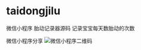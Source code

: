 # taidongjilu
微信小程序 胎动记录器源码 记录宝宝每天数胎动的次数

微信小程序分享
![微信小程序二维码](http://api.dll0.com/public/img/gh_af9a359f2594_430.jpg)

